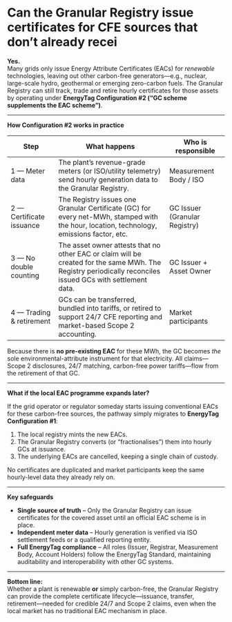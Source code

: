 # Can the Granular Registry issue certificates for CFE sources that don’t already recei

**Yes.**\
Many grids only issue Energy Attribute Certificates (EACs) for _renewable_ technologies, leaving out other carbon-free generators—e.g., nuclear, large-scale hydro, geothermal or emerging zero-carbon fuels. The Granular Registry can still track, trade and retire hourly certificates for those assets by operating under **EnergyTag Configuration #2 (“GC scheme supplements the EAC scheme”)**.

***

**How Configuration #2 works in practice**

| Step                     | What happens                                                                                                                                               | Who is responsible            |
| ------------------------ | ---------------------------------------------------------------------------------------------------------------------------------------------------------- | ----------------------------- |
| 1 — Meter data           | The plant’s revenue-grade meters (or ISO/utility telemetry) send hourly generation data to the Granular Registry.                                          | Measurement Body / ISO        |
| 2 — Certificate issuance | The Registry issues one Granular Certificate (GC) for every net-MWh, stamped with the hour, location, technology, emissions factor, etc.                   | GC Issuer (Granular Registry) |
| 3 — No double counting   | The asset owner attests that no other EAC or claim will be created for the same MWh. The Registry periodically reconciles issued GCs with settlement data. | GC Issuer + Asset Owner       |
| 4 — Trading & retirement | GCs can be transferred, bundled into tariffs, or retired to support 24/7 CFE reporting and market-based Scope 2 accounting.                                | Market participants           |

Because there is **no pre-existing EAC** for these MWh, the GC becomes _the_ sole environmental-attribute instrument for that electricity. All claims—Scope 2 disclosures, 24/7 matching, carbon-free power tariffs—flow from the retirement of that GC.

***

**What if the local EAC programme expands later?**

If the grid operator or regulator someday starts issuing conventional EACs for these carbon-free sources, the pathway simply migrates to **EnergyTag Configuration #1**:

1. The local registry mints the new EACs.
2. The Granular Registry converts (or “fractionalises”) them into hourly GCs at issuance.
3. The underlying EACs are cancelled, keeping a single chain of custody.

No certificates are duplicated and market participants keep the same hourly-level data they already rely on.

***

**Key safeguards**

* **Single source of truth** – Only the Granular Registry can issue certificates for the covered asset until an official EAC scheme is in place.
* **Independent meter data** – Hourly generation is verified via ISO settlement feeds or a qualified reporting entity.
* **Full EnergyTag compliance** – All roles (Issuer, Registrar, Measurement Body, Account Holders) follow the EnergyTag Standard, maintaining auditability and interoperability with other GC systems.

***

**Bottom line:**\
Whether a plant is renewable **or** simply carbon-free, the Granular Registry can provide the complete certificate lifecycle—issuance, transfer, retirement—needed for credible 24/7 and Scope 2 claims, even when the local market has no traditional EAC mechanism in place.
